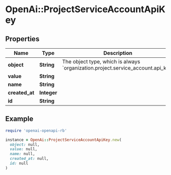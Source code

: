 # OpenAi::ProjectServiceAccountApiKey

## Properties

| Name | Type | Description | Notes |
| ---- | ---- | ----------- | ----- |
| **object** | **String** | The object type, which is always &#x60;organization.project.service_account.api_key&#x60; |  |
| **value** | **String** |  |  |
| **name** | **String** |  |  |
| **created_at** | **Integer** |  |  |
| **id** | **String** |  |  |

## Example

```ruby
require 'openai-openapi-rb'

instance = OpenAi::ProjectServiceAccountApiKey.new(
  object: null,
  value: null,
  name: null,
  created_at: null,
  id: null
)
```

